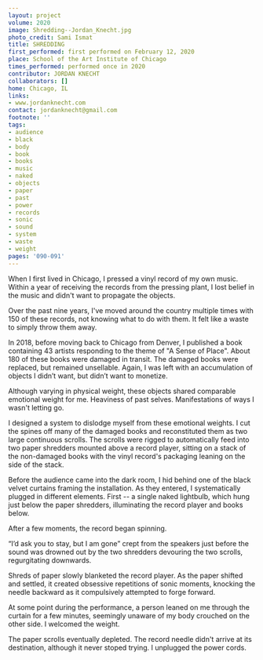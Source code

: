 ```yaml
---
layout: project
volume: 2020
image: Shredding--Jordan_Knecht.jpg
photo_credit: Sami Ismat
title: SHREDDING
first_performed: first performed on February 12, 2020
place: School of the Art Institute of Chicago
times_performed: performed once in 2020
contributor: JORDAN KNECHT
collaborators: []
home: Chicago, IL
links:
- www.jordanknecht.com
contact: jordanknecht@gmail.com
footnote: ''
tags:
- audience
- black
- body
- book
- books
- music
- naked
- objects
- paper
- past
- power
- records
- sonic
- sound
- system
- waste
- weight
pages: '090-091'
---
```


When I first lived in Chicago, I pressed a vinyl record of my own music. Within a year of receiving the records from the pressing plant, I lost belief in the music and didn't want to propagate the objects. 

Over the past nine years, I've moved around the country multiple times with 150 of these records, not knowing what to do with them. It felt like a waste to simply throw them away.

In 2018, before moving back to Chicago from Denver, I published a book containing 43 artists responding to the theme of "A Sense of Place". About 180 of these books were damaged in transit. The damaged books were replaced, but remained unsellable. Again, I was left with an accumulation of objects I didn’t want, but didn’t want to monetize.

Although varying in physical weight, these objects shared comparable emotional weight for me. Heaviness of past selves. Manifestations of ways I wasn't letting go.

I designed a system to dislodge myself from these emotional weights. I cut the spines off many of the damaged books and reconstituted them as two large continuous scrolls. The scrolls were rigged to automatically feed into two paper shredders mounted above a record player, sitting on a stack of the non-damaged books with the vinyl record's packaging leaning on the side of the stack.

Before the audience came into the dark room, I hid behind one of the black velvet curtains framing the installation. As they entered, I systematically plugged in different elements. First -- a single naked lightbulb, which hung just below the paper shredders, illuminating the record player and books below. 

After a few moments, the record began spinning.

“I’d ask you to stay, but I am gone” crept from the speakers just before the sound was drowned out by the two shredders devouring the two scrolls, regurgitating downwards. 

Shreds of paper slowly blanketed the record player. As the paper shifted and settled, it created obsessive repetitions of sonic moments, knocking the needle backward as it compulsively attempted to forge forward. 

At some point during the performance, a person leaned on me through the curtain for a few minutes, seemingly unaware of my body crouched on the other side. I welcomed the weight.

The paper scrolls eventually depleted. The record needle didn't arrive at its destination, although it never stoped trying. I unplugged the power cords.
